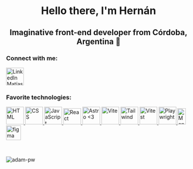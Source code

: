 <h1 align="center">Hello there, I'm Hernán</h1>
<h2 align="center">Imaginative front-end developer from Córdoba, Argentina 🧉</h3>

<h3 align="left">Connect with me:</h3>
<p align="left">
<a href="https://linkedin.com/in/mha5" target="_blank"><img align="center" src="https://svgl.vercel.app/library/linkedin.svg" alt="LinkedIn Matías Hernán Arroyo" height="48" width="48" /></a>
</p>

<h3 align="left">Favorite technologies:</h3>
<p align="left">

<a href="https://es.wikipedia.org/wiki/HTML5" target="_blank" rel="noreferrer">
 <img
      width="48px"
      height="48px"
      src="https://svgl.vercel.app/library/html5.svg"
      alt="HTML"
    />
</a>
<a href="https://es.wikipedia.org/wiki/CSS" target="_blank" rel="noreferrer">
 <img
      width="48px"
      height="48px"
      src="https://svgl.vercel.app/library/css.svg"
      alt="CSS"
    />
</a>
<a href="https://developer.mozilla.org/es/docs/Web/JavaScript" target="_blank" rel="noreferrer">
 <img
      width="48px"
      height="48px"
      src="https://svgl.vercel.app/library/javascript.svg"
      alt="JavaScript"
    />
</a>
<a href="https://react.dev/" target="_blank" rel="noreferrer">
<img
      width="48px"
      height="44px"
      src="https://svgl.vercel.app/library/react.svg"
      alt="React"
    />
</a>
<a href="https://astro.build/" target="_blank" rel="noreferrer">
<img
      width="48px"
      height="48px"
      src="https://astro.js.org/astro.png"
      alt="Astro <3"
    />
</a>
<a href="https://vitejs.dev/" target="_blank" rel="noreferrer">
<img
      width="48px"
      height="48px"
      src="https://svgl.vercel.app/library/vitejs.svg"
      alt="Vite"
    />
</a>
<!-- <a href="https://nextjs.org/" target="_blank" rel="noreferrer">
<img
      width="48px"
      height="48px"
      src="https://svgl.vercel.app/library/nextjs.svg"
      alt="Next"
    />
</a> -->
<a href="https://tailwindcss.com/" target="_blank" rel="noreferrer">
<img
      width="48px"
      height="48px"
      src="https://upload.wikimedia.org/wikipedia/commons/thumb/d/d5/Tailwind_CSS_Logo.svg/1200px-Tailwind_CSS_Logo.svg.png"
      alt="Tailwind"
    />
</a>
<a href="https://vitest.dev/" target="_blank" rel="noreferrer">
<img
      width="48px"
      height="48px"
      src="https://svgl.vercel.app/library/vitest.svg"
      alt="Vitest"
    />
</a>
<a href="https://playwright.dev/" target="_blank" rel="noreferrer">
 <img
      width="48px"
      height="48px"
      src="https://svgl.vercel.app/library/playwright.svg"
      alt="Playwright"
    />
</a>
<a href="https://www.mongodb.com/" target="_blank" rel="noreferrer"> 
<img
      width="23px"
      height="44px"
      src="https://svgl.vercel.app/library/mongodb.svg"
      alt="Mongo"
    />
</a>
<a href="https://www.figma.com/" target="_blank" rel="noreferrer"> 
<img src="https://www.vectorlogo.zone/logos/figma/figma-icon.svg" alt="figma" width="40" height="40"/> 
</a>
</p>

<br>


<p><img align="center"
    src="https://github-readme-stats.vercel.app/api/top-langs?username=nkwaaaa&show_icons=true&locale=en&bg_color=0d1117&text_color=ffffff&layout=compact"
    alt="adam-pw" 
    bg_color=#808080/></p>

<br>
